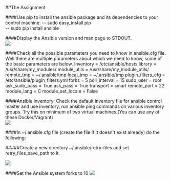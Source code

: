 ##The Assignment

####Use pip to install the ansible package and its dependencies to your control machine. 
-- sudo easy_install pip  
-- sudo pip install ansible   

####Display the Ansible version and man page to STDOUT.  
![](https://github.com/arorah23/Assignments/tree/master/Ansible/Ansible/Day1/media/ansiblev.png)

####Check all the possible parameters you need to know in ansible.cfg file.
Well there are multiple parameters about which we need to know, some of the basic parameters are below.
inventory      = /etc/ansible/hosts
library        = /usr/share/my_modules/
module_utils   = /usr/share/my_module_utils/
remote_tmp     = ~/.ansible/tmp
local_tmp      = ~/.ansible/tmp
plugin_filters_cfg = /etc/ansible/plugin_filters.yml
forks          = 5
poll_interval  = 15
sudo_user      = root
ask_sudo_pass = True
ask_pass      = True
transport      = smart
remote_port    = 22
module_lang    = C
module_set_locale = False

####Ansible Inventory: Check the default inventory file for ansible control master and use inventory, run ansible ping commands on various inventory groups. Try this on minimum of two virtual machines.(You can use any of these Docker/Vagrant)  
![](https://github.com/arorah23/Assignments/tree/master/Ansible/Ansible/Day1/media/inventory.png)

####In ~/.ansible.cfg file (create the file if it doesn't exist already) do the following:

#####Create a new directory ~/.ansible/retry-files and set retry_files_save_path to it.

![](https://github.com/arorah23/Assignments/tree/master/Ansible/Ansible/Day1/media/pathchanged.png)

####Set the Ansible system forks to 10
![](https://github.com/arorah23/Assignments/tree/master/Ansible/Ansible/Day1/media/fork10.png)



